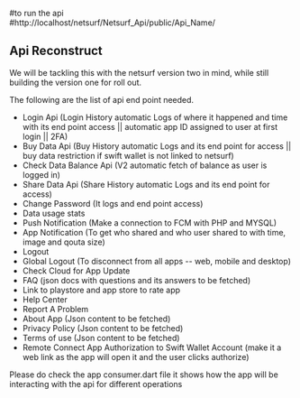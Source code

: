 #to run the api <br />
#http://localhost/netsurf/Netsurf_Api/public/Api_Name/

## Api Reconstruct

We will be tackling this with the netsurf version two in mind, while still building the version one for roll out.

The following are the list of api end point needed.

- Login Api (Login History automatic Logs of where it happened and time with its end point access || automatic app ID assigned to user at first login || 2FA)
- Buy Data Api (Buy History automatic Logs and its end point for access || buy data restriction if swift wallet is not linked to netsurf)
- Check Data Balance Api (V2 automatic fetch of balance as user is logged in)
- Share Data Api (Share History automatic Logs and its end point for access)
- Change Password (It logs and end point access)
- Data usage stats
- Push Notification (Make a connection to FCM with PHP and MYSQL)
- App Notification (To get who shared and who user shared to with time, image and qouta size)
- Logout
- Global Logout (To disconnect from all apps -- web, mobile and desktop)
- Check Cloud for App Update
- FAQ (json docs with questions and its answers to be fetched)
- Link to playstore and app store to rate app
- Help Center
- Report A Problem
- About App (Json content to be fetched)
- Privacy Policy (Json content to be fetched)
- Terms of use (Json content to be fetched)
- Remote Connect App Authorization to Swift Wallet Account (make it a web link as the app will open it and the user clicks authorize)

Please do check the app consumer.dart file it shows how the app will be interacting with the api for different operations

